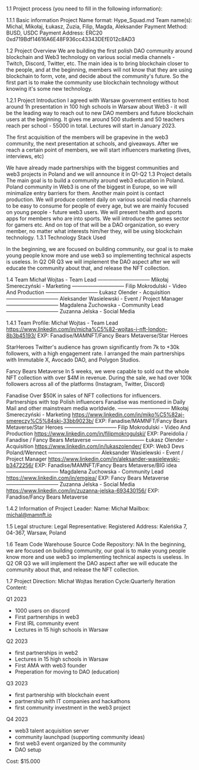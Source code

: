 1.1 Project process (you need to fill in the following information):

1.1.1 Basic information
Project Name format: Hype_Squad.md
Team name(s): Michal, Mikołaj, Łukasz, Zuzia, Filip, Magda, Aleksander
Payment Method: BUSD, USDC
Payment Address: ERC20 0xd719Bdf14616A6E48F936cc43343DEfE012c8AD3

1.2 Project Overview
We are building the first polish DAO community around blockchain and Web3 technology on various social media channels - Twitch, Discord, Twitter, etc. The main idea is to bring blockchain closer to the people, and at the beginning, members will not know that they are using blockchain to form, vote, and decide about the community's future. So the first part is to make the community use blockchain technology without knowing it's some new technology.


1.2.1 Project Introduction
I agreed with Warsaw government entities to host around 1h presentation in 100 high schools in Warsaw about Web3 - it will be the leading way to reach out to new DAO members and future blockchain users at the beginning. It gives me around 500 students and 50 teachers reach per school - 55000 in total.
Lectures will start in January 2023.

The first acquisition of the members will be grapevine in the web3 community, the next presentation at schools, and giveaways. After we reach a certain point of members, we will start influencers marketing (lives, interviews, etc)

We have already made partnerships with the biggest communities and web3 projects in Poland and we will announce it in Q1-Q2
1.3 Project details
The main goal is to build a community around web3 education in Poland. Poland community in Web3 is one of the biggest in Europe, so we will minimalize entry barriers for them.
Another main point is contact production. We will produce content daily on various social media channels to be easy to consume for people of every age, but we are mainly focused on young people - future web3 users. We will present health and sports apps for members who are into sports. We will introduce the games sector for gamers etc. And on top of that will be a DAO organization, so every member, no matter what interests him/her they, will be using blockchain technology.
1.3.1 Technology Stack Used

In the beginning, we are focused on building community, our goal is to make young people know more and use web3 so implementing technical aspects is useless. In Q2 OR Q3 we will implement the DAO aspect after we will educate the community about that, and release the NFT collection.

1.4 Team
Michał Wojtas - Team Lead
——————————
Mikołaj Smereczyński - Marketing
——————————
Filip Mokrodulski - Video And Production
——————————
Łukasz Olender - Acquisition
——————————
Aleksander Wasielewski - Event / Project Manager
——————————
Magdalena Żuchowska - Community Lead
——————————
Zuzanna Jelska - Social Media

1.4.1 Team Profile:
Michał Wojtas - Team Lead
https://www.linkedin.com/in/micha%C5%82-wojtas-i-nft-london-8b3b45193/
EXP: Fanadise/MAMNFT/Fancy Bears Metaverse/Star Heroes

StarHeroes
Twitter's audience has grown significantly from 7k to +30k followers, with a high engagement rate.
I arranged the main partnerships with Immutable X, Avocado DAO, and Polygon Studios.

Fancy Bears Metaverse
In 5 weeks, we were capable to sold out the whole NFT collection with over $4M in revenue. During the sale, we had over 100k followers across all of the platforms (Instagram, Twitter, Discord)

Fanadise
Over $50K in sales of NFT collections for influencers. Partnerships with top Polish influencers Fanadise was mentioned in Daily Mail and other mainstream media worldwide.
——————————
Mikołaj Smereczyński - Marketing
https://www.linkedin.com/in/miko%C5%82aj-smereczy%C5%84ski-33bb9023b/
EXP: Fanadise/MAMNFT/Fancy Bears Metaverse/Star Heroes
——————————
Filip Mokrodulski - Video And Production
https://www.linkedin.com/in/filipmokrogulski/
EXP: Pareidolia / Fanadise / Fancy Bears Metaverse
——————————
Łukasz Olender - Acquisition
https://www.linkedin.com/in/lukaszolender/
EXP: Web3 Devs Poland/Wennect
——————————
Aleksander Wasielewski - Event / Project Manager
https://www.linkedin.com/in/aleksander-wasielewski-b3472256/
EXP: Fanadise/MAMNFT/Fancy Bears Metaverse/BIG idea
——————————
Magdalena Żuchowska - Community Lead
https://www.linkedin.com/in/emgiea/
EXP: Fancy Bears Metaverse
——————————
Zuzanna Jelska - Social Media
https://www.linkedin.com/in/zuzanna-jelska-693430156/
EXP: Fanadise/Fancy Bears Metaverse

1.4.2 Information of Project Leader:
Name: Michał
Mailbox: michal@mamnft.io

1.5 Legal structure:
Legal Representative: Registered Address: Kaleńśka 7, 04-367, Warsaw, Poland

1.6 Team Code Warehouse
Source Code Repository: NA
In the beginning, we are focused on building community, our goal is to make young people know more and use web3 so implementing technical aspects is useless. In Q2 OR Q3 we will implement the DAO aspect after we will educate the community about that, and release the NFT collection.

1.7
Project Direction: Michał Wojtas
Iteration Cycle:Quarterly 
Iteration Content:

Q1 2023
- 1000 users on discord
- First partnerships in web3 
- First IRL community event
- Lectures in 15 high schools in Warsaw

Q2 2023
- first partnerships in web2
- Lectures in 15 high schools in Warsaw
- First AMA with web3 founder
- Preperation for moving to DAO (education)

Q3 2023
- first partnership with blockchain event
- partnership with IT companies and hackathons
- first community investment in the web3 project

Q4 2023
- web3 talent acquisition server
- community launchpad (supporting community ideas)
- first web3 event organized by the community
- DAO setup


Cost: $15.000



